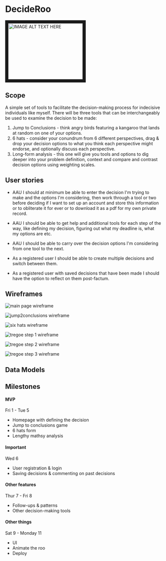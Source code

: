 # DecideRoo

<a href="http://www.youtube.com/watch?feature=player_embedded&v=Qiw3vVy_eN8" target="_blank"><img src="http://img.youtube.com/vi/Qiw3vVy_eN8/1.jpg" 
alt="IMAGE ALT TEXT HERE" width="240" height="180" border="10" /></a>

## Scope

A simple set of tools to facilitate the decision-making process for indecisive individuals like myself. There will be three tools that can be interchangeably be used to examine the decision to be made:

1. Jump to Conclusions - think angry birds featuring a kangaroo that lands at random on one of your options.
2. 6 hats - consider your conundrum from 6 different perspectives, drag & drop your decision options to what you think each perspective might endorse, and optionally discuss each perspective.
3. Long-form analysis - this one will give you tools and options to dig deeper into your problem definition, context and compare and contrast decision options using weighting scales.

## User stories

- AAU I should at minimum be able to enter the decision I'm trying to make and the options I'm considering, then work through a tool or two before deciding if I want to set up an account and store this information or to obliterate it for ever or to download it as a pdf for my own private record.

- AAU I should be able to get help and additional tools for each step of the way, like defining my decision, figuring out what my deadline is, what my options are etc.

- AAU I should be able to carry over the decision options I'm considering from one tool to the next. 

- As a registered user I should be able to create multiple decisions and switch between them.

- As a registered user with saved decisions that have been made I should have the option to reflect on them post-factum.

## Wireframes

![main page wireframe](readme/problemdefinition.jpeg)

![jump2conclusions wireframe](readme/jump2conclusions.jpeg)

![six hats wireframe](readme/6hats.png)

![tregoe step 1 wireframe](readme/tregoe1.jpeg)

![tregoe step 2 wireframe](readme/tregoe2.png)

![tregoe step 3 wireframe](readme/tregoe3.jpeg)

## Data Models



## Milestones

#### MVP
Fri 1 - Tue 5
- Homepage with defining the decision
- Jump to conclusions game
- 6 hats form
- Lengthy mathsy analysis

#### Important
Wed 6
- User registration & login
- Saving decisions & commenting on past decisions

#### Other features
Thur 7 - Fri 8
- Follow-ups & patterns
- Other decision-making tools

#### Other things
Sat 9 - Monday 11
- UI
- Animate the roo
- Deploy
